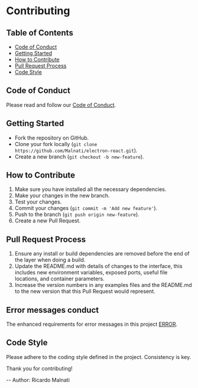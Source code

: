 # Contributing

## Table of Contents

- [Code of Conduct](#code-of-conduct)
- [Getting Started](#getting-started)
- [How to Contribute](#how-to-contribute)
- [Pull Request Process](#pull-request-process)
- [Code Style](#code-style)

## Code of Conduct

Please read and follow our [Code of Conduct](CODE_OF_CONDUCT.md).

## Getting Started

- Fork the repository on GitHub.
- Clone your fork locally (`git clone https://github.com/Malnati/electron-react.git`).
- Create a new branch (`git checkout -b new-feature`).

## How to Contribute

1. Make sure you have installed all the necessary dependencies.
2. Make your changes in the new branch.
3. Test your changes.
4. Commit your changes (`git commit -m 'Add new feature'`).
5. Push to the branch (`git push origin new-feature`).
6. Create a new Pull Request.

## Pull Request Process

1. Ensure any install or build dependencies are removed before the end of the layer when doing a build.
2. Update the README.md with details of changes to the interface, this includes new environment variables, exposed ports, useful file locations, and container parameters.
3. Increase the version numbers in any examples files and the README.md to the new version that this Pull Request would represent.

## Error messages conduct 

The enhanced requirements for error messages in this project [ERROR](ERROR.md).

## Code Style

Please adhere to the coding style defined in the project. Consistency is key.

Thank you for contributing!

-- Author: Ricardo Malnati